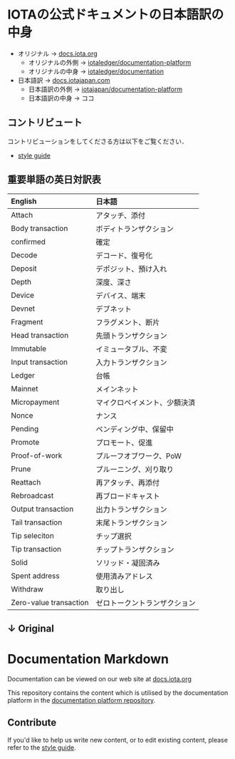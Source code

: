 # IOTAの公式ドキュメントの日本語訳の中身

- オリジナル → [docs.iota.org](https://docs.iota.org)
    - オリジナルの外側 → [iotaledger/documentation-platform](https://github.com/iotaledger/documentation-platform)
    - オリジナルの中身 → [iotaledger/documentation](https://github.com/iotaledger/documentation)
- 日本語訳 → [docs.iotajapan.com](https://docs.iotajapan.com)
    - 日本語訳の外側 → [iotajapan/documentation-platform](https://github.com/iotajapan/documentation-platform)
    - 日本語訳の中身 → ココ

## コントリビュート
コントリビューションをしてくださる方は以下をご覧ください．
- [style guide](./contribution/0.1/style-guide.md)

## 重要単語の英日対訳表

| English                | 日本語                       |
|:-----------------------|:-----------------------------|
| Attach                 | アタッチ、添付               |
| Body transaction       | ボディトランザクション       |
| confirmed              | 確定                         |
| Decode                 | デコード、復号化             |
| Deposit                | デポジット、預け入れ         |
| Depth                  | 深度、深さ                   |
| Device                 | デバイス、端末               |
| Devnet                 | デブネット                   |
| Fragment               | フラグメント、断片           |
| Head transaction       | 先頭トランザクション         |
| Immutable              | イミュータブル、不変         |
| Input transaction      | 入力トランザクション         |
| Ledger                 | 台帳                         |
| Mainnet                | メインネット                 |
| Micropayment           | マイクロペイメント、少額決済 |
| Nonce                  | ナンス                       |
| Pending                | ペンディング中、保留中       |
| Promote                | プロモート、促進             |
| Proof-of-work          | プルーフオブワーク、PoW      |
| Prune                  | プルーニング、刈り取り       |
| Reattach               | 再アタッチ、再添付           |
| Rebroadcast            | 再ブロードキャスト           |
| Output transaction     | 出力トランザクション         |
| Tail transaction       | 末尾トランザクション         |
| Tip seleciton          | チップ選択                   |
| Tip transaction        | チップトランザクション       |
| Solid                  | ソリッド・凝固済み           |
| Spent address          | 使用済みアドレス             |
| Withdraw               | 取り出し                     |
| Zero-value transaction | ゼロトークントランザクション |

↓ Original
---
# Documentation Markdown

Documentation can be viewed on our web site at [docs.iota.org](https://docs.iota.org)

This repository contains the content which is utilised by the documentation platform in the [documentation platform repository](https://github.com/iotaledger/documentation-platform).

## Contribute

If you'd like to help us write new content, or to edit existing content, please refer to the [style guide](./contribution/0.1/style-guide.md).
